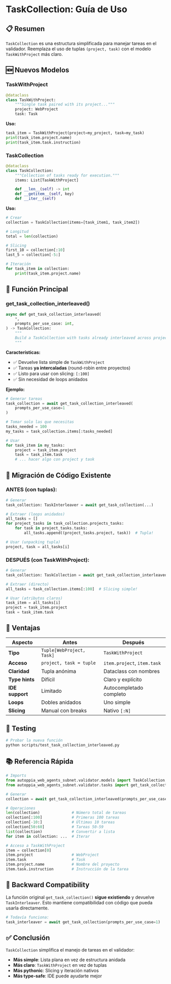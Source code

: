 # TaskCollection: Guía de Uso

## 📋 Resumen

`TaskCollection` es una estructura simplificada para manejar tareas en el validador.
Reemplaza el uso de tuplas `(project, task)` con el modelo `TaskWithProject` más claro.

## 🆕 Nuevos Modelos

### TaskWithProject

```python
@dataclass
class TaskWithProject:
    """Single task paired with its project..."""
    project: WebProject
    task: Task
```

**Uso:**

```python
task_item = TaskWithProject(project=my_project, task=my_task)
print(task_item.project.name)
print(task_item.task.instruction)
```

### TaskCollection

```python
@dataclass
class TaskCollection:
    """Collection of tasks ready for execution."""
    items: List[TaskWithProject]

    def __len__(self) -> int
    def __getitem__(self, key)
    def __iter__(self)
```

**Uso:**

```python
# Crear
collection = TaskCollection(items=[task_item1, task_item2])

# Longitud
total = len(collection)

# Slicing
first_10 = collection[:10]
last_5 = collection[-5:]

# Iteración
for task_item in collection:
    print(task_item.project.name)
```

## 🔄 Función Principal

### get_task_collection_interleaved()

```python
async def get_task_collection_interleaved(
    *,
    prompts_per_use_case: int,
) -> TaskCollection:
    """
    Build a TaskCollection with tasks already interleaved across projects.
    """
```

**Características:**

- ✅ Devuelve lista simple de `TaskWithProject`
- ✅ Tareas **ya intercaladas** (round-robin entre proyectos)
- ✅ Listo para usar con slicing: `[:100]`
- ✅ Sin necesidad de loops anidados

**Ejemplo:**

```python
# Generar tareas
task_collection = await get_task_collection_interleaved(
    prompts_per_use_case=1
)

# Tomar solo las que necesitas
tasks_needed = 100
my_tasks = task_collection.items[:tasks_needed]

# Usar
for task_item in my_tasks:
    project = task_item.project
    task = task_item.task
    # ... hacer algo con project y task
```

## 📝 Migración de Código Existente

### ANTES (con tuplas):

```python
# Generar
task_collection: TaskInterleaver = await get_task_collection(...)

# Extraer (loops anidados)
all_tasks = []
for project_tasks in task_collection.projects_tasks:
    for task in project_tasks.tasks:
        all_tasks.append((project_tasks.project, task))  # Tupla!

# Usar (unpacking tupla)
project, task = all_tasks[i]
```

### DESPUÉS (con TaskWithProject):

```python
# Generar
task_collection: TaskCollection = await get_task_collection_interleaved(...)

# Extraer (directo)
all_tasks = task_collection.items[:100]  # Slicing simple!

# Usar (atributos claros)
task_item = all_tasks[i]
project = task_item.project
task = task_item.task
```

## 🎯 Ventajas

| Aspecto         | Antes                     | Después                     |
| --------------- | ------------------------- | --------------------------- |
| **Tipo**        | `Tuple[WebProject, Task]` | `TaskWithProject`           |
| **Acceso**      | `project, task = tuple`   | `item.project`, `item.task` |
| **Claridad**    | Tupla anónima             | Dataclass con nombres       |
| **Type hints**  | Difícil                   | Claro y explícito           |
| **IDE support** | Limitado                  | Autocompletado completo     |
| **Loops**       | Dobles anidados           | Uno simple                  |
| **Slicing**     | Manual con breaks         | Nativo `[:N]`               |

## 🧪 Testing

```bash
# Probar la nueva función
python scripts/test_task_collection_interleaved.py
```

## 📚 Referencia Rápida

```python
# Imports
from autoppia_web_agents_subnet.validator.models import TaskCollection, TaskWithProject
from autoppia_web_agents_subnet.validator.tasks import get_task_collection_interleaved

# Generar
collection = await get_task_collection_interleaved(prompts_per_use_case=1)

# Operaciones
len(collection)              # Número total de tareas
collection[:100]             # Primeras 100 tareas
collection[-10:]             # Últimas 10 tareas
collection[50:60]            # Tareas 50-59
list(collection)             # Convertir a lista
for item in collection: ...  # Iterar

# Acceso a TaskWithProject
item = collection[0]
item.project                 # WebProject
item.task                    # Task
item.project.name            # Nombre del proyecto
item.task.instruction        # Instrucción de la tarea
```

## 🔄 Backward Compatibility

La función original `get_task_collection()` **sigue existiendo** y devuelve `TaskInterleaver`.
Esto mantiene compatibilidad con código que pueda usarla directamente.

```python
# Todavía funciona:
task_interleaver = await get_task_collection(prompts_per_use_case=1)
```

## ✅ Conclusión

`TaskCollection` simplifica el manejo de tareas en el validador:

- **Más simple**: Lista plana en vez de estructura anidada
- **Más claro**: `TaskWithProject` en vez de tuplas
- **Más pythonic**: Slicing y iteración nativos
- **Más type-safe**: IDE puede ayudarte mejor
